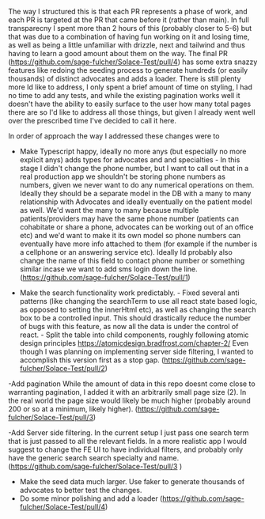 The way I structured this is that each PR represents a phase of work, and each PR is targeted at the PR that came before it (rather than main). In full transparecny I spent more than 2 hours of this (probably closer to 5-6) but that was due to a combination of having fun working on it and losing time, as well as being a little unfamiliar with drizzle, next and tailwind and thus having to learn a good amount about them on the way. The final PR (https://github.com/sage-fulcher/Solace-Test/pull/4) has some extra snazzy features like redoing the seeding process to generate hundreds (or easily thousands) of distinct advocates and adds a loader.
There is still plenty more Id like to address, I only spent a brief amount of time on styling, I had no time to add any tests, and while the existing pagination works well it doesn't have the ability to easily surface to the user how many total pages there are so I'd like to address all those things, but given I already went well over the prescribed time I've decided to call it here.

In order of approach the way I addressed these changes were to

- Make Typescript happy, ideally no more anys (but especially no more explicit anys)
  adds types for advocates and and specialties - In this stage I didn't change the phone number, but I want to call out that in a real production app we shouldn't be storing phone numbers as numbers, given we never want to do any numerical operations on them. Ideally they should be a separate model in the DB with a many to many relationship with Advocates and ideally eventually on the patient model as well. We'd want the many to many because multiple patients/providers may have the same phone number (patients can cohabitate or share a phone, advocates can be working out of an office etc) and we'd want to make it its own model so phone numbers can eventually have more info attached to them (for example if the number is a cellphone or an answering service etc). Ideally Id probably also change the name of this field to contact phone number or something similar incase we want to add sms login down the line.
  (https://github.com/sage-fulcher/Solace-Test/pull/1)

- Make the search functionality work predictably. - Fixed several anti patterns (like changing the searchTerm to use all react state based logic, as opposed to setting the innerHtml etc), as well as changing the search box to be a controlled input. This should drastically reduce the number of bugs with this feature, as now all the data is under the control of react. - Split the table into child components, roughly following atomic design principles https://atomicdesign.bradfrost.com/chapter-2/ Even though I was planning on implementing server side filtering, I wanted to accomplish this version first as a stop gap.
  (https://github.com/sage-fulcher/Solace-Test/pull/2)

-Add pagination
While the amount of data in this repo doesnt come close to warranting pagination, I added it with an arbitrarily small page size (2). In the real world the page size would likely be much higher (probably around 200 or so at a minimum, likely higher).
(https://github.com/sage-fulcher/Solace-Test/pull/3)

-Add Server side filtering. In the current setup I just pass one search term that is just passed to all the relevant fields. In a more realistic app I would suggest to change the FE UI to have individual filters, and probably only have the generic search search specialty and name.
(https://github.com/sage-fulcher/Solace-Test/pull/3 )

- Make the seed data much larger. Use faker to generate thousands of advocates to better test the changes.
- Do some minor polishing and add a loader
  (https://github.com/sage-fulcher/Solace-Test/pull/4)
